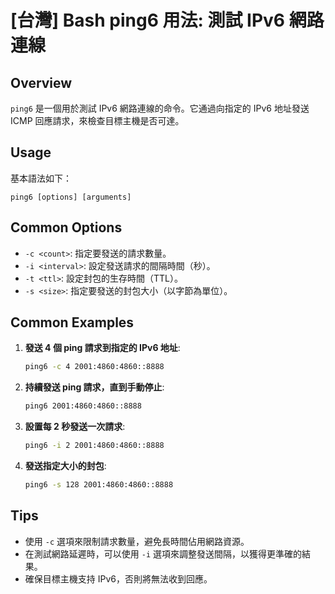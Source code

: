 # [台灣] Bash ping6 用法: 測試 IPv6 網路連線

## Overview
`ping6` 是一個用於測試 IPv6 網路連線的命令。它通過向指定的 IPv6 地址發送 ICMP 回應請求，來檢查目標主機是否可達。

## Usage
基本語法如下：
```
ping6 [options] [arguments]
```

## Common Options
- `-c <count>`: 指定要發送的請求數量。
- `-i <interval>`: 設定發送請求的間隔時間（秒）。
- `-t <ttl>`: 設定封包的生存時間（TTL）。
- `-s <size>`: 指定要發送的封包大小（以字節為單位）。

## Common Examples
1. **發送 4 個 ping 請求到指定的 IPv6 地址**:
   ```bash
   ping6 -c 4 2001:4860:4860::8888
   ```

2. **持續發送 ping 請求，直到手動停止**:
   ```bash
   ping6 2001:4860:4860::8888
   ```

3. **設置每 2 秒發送一次請求**:
   ```bash
   ping6 -i 2 2001:4860:4860::8888
   ```

4. **發送指定大小的封包**:
   ```bash
   ping6 -s 128 2001:4860:4860::8888
   ```

## Tips
- 使用 `-c` 選項來限制請求數量，避免長時間佔用網路資源。
- 在測試網路延遲時，可以使用 `-i` 選項來調整發送間隔，以獲得更準確的結果。
- 確保目標主機支持 IPv6，否則將無法收到回應。